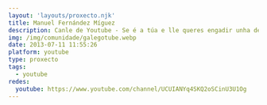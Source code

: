 ```yaml
---
layout: 'layouts/proxecto.njk'
title: Manuel Fernández Míguez
description: Canle de Youtube - Se é a túa e lle queres engadir unha descripción e etiquetas, ponte en contacto con nós.
img: /img/comunidade/galegotube.webp
date: 2013-07-11 11:55:26
platform: youtube
type: proxecto
tags:
  - youtube
redes:
  youtube: https://www.youtube.com/channel/UCUIANYq4SKQ2oSCinU3U1Og
---
```


